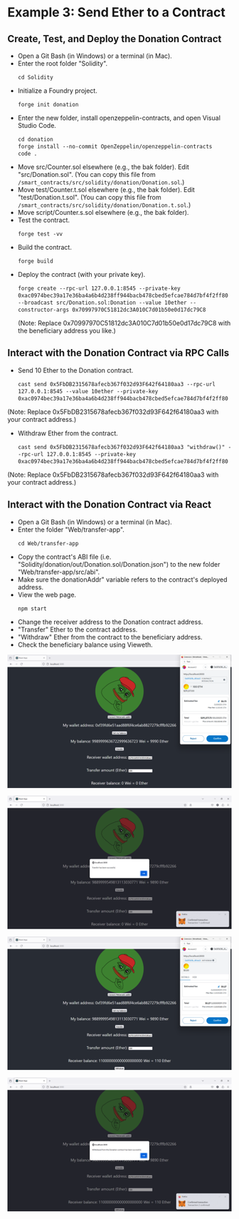 # Example 3: Send Ether to a Contract

## Create, Test, and Deploy the Donation Contract
+ Open a Git Bash (in Windows) or a terminal (in Mac).
+ Enter the root folder "Solidity".
  ```
  cd Solidity
  ```
+ Initialize a Foundry project.
  ```
  forge init donation
  ```
+ Enter the new folder, install openzeppelin-contracts, and open Visual Studio Code.
  ```
  cd donation
  forge install --no-commit OpenZeppelin/openzeppelin-contracts
  code .
  ```
+ Move src/Counter.sol elsewhere (e.g., the bak folder). Edit "src/Donation.sol".
  (You can copy this file from `/smart_contracts/src/solidity/donation/Donation.sol`.)
+ Move test/Counter.t.sol elsewhere (e.g., the bak folder). Edit "test/Donation.t.sol".
  (You can copy this file from `/smart_contracts/src/solidity/donation/Donation.t.sol`.)
+ Move script/Counter.s.sol elsewhere (e.g., the bak folder).
+ Test the contract.
  ```
  forge test -vv
  ```
+ Build the contract.
  ```
  forge build
  ```
+ Deploy the contract (with your private key).
  ```
  forge create --rpc-url 127.0.0.1:8545 --private-key 0xac0974bec39a17e36ba4a6b4d238ff944bacb478cbed5efcae784d7bf4f2ff80 --broadcast src/Donation.sol:Donation --value 10ether --constructor-args 0x70997970C51812dc3A010C7d01b50e0d17dc79C8
  ```
  (Note: Replace 0x70997970C51812dc3A010C7d01b50e0d17dc79C8 with the beneficiary address you like.)

## Interact with the Donation Contract via RPC Calls
+ Send 10 Ether to the Donation contract.
  ```
  cast send 0x5FbDB2315678afecb367f032d93F642f64180aa3 --rpc-url 127.0.0.1:8545 --value 10ether --private-key 0xac0974bec39a17e36ba4a6b4d238ff944bacb478cbed5efcae784d7bf4f2ff80
  ```
(Note: Replace 0x5FbDB2315678afecb367f032d93F642f64180aa3 with your contract address.)

+ Withdraw Ether from the contract.
  ```
  cast send 0x5FbDB2315678afecb367f032d93F642f64180aa3 "withdraw()" --rpc-url 127.0.0.1:8545 --private-key 0xac0974bec39a17e36ba4a6b4d238ff944bacb478cbed5efcae784d7bf4f2ff80
  ```
(Note: Replace 0x5FbDB2315678afecb367f032d93F642f64180aa3 with your contract address.)

## Interact with the Donation Contract via React
+ Open a Git Bash (in Windows) or a terminal (in Mac).
+ Enter the folder "Web/transfer-app".
  ```
  cd Web/transfer-app
  ```
+ Copy the contract's ABI file (i.e. "Solidity/donation/out/Donation.sol/Donation.json") to the new folder "Web/transfer-app/src/abi".
+ Make sure the donationAddr" variable refers to the contract's deployed address.
+ View the web page.
  ```
  npm start
  ```
+ Change the receiver address to the Donation contract address.
+ "Transfer" Ether to the contract address.
+ "Withdraw" Ether from the contract to the beneficiary address.
+ Check the beneficiary balance using Vieweth.

![image](/smart_contracts/img/transfer_5.png)

![image](/smart_contracts/img/transfer_6.png)

![image](/smart_contracts/img/transfer_7.png)

![image](/smart_contracts/img/transfer_8.png)
